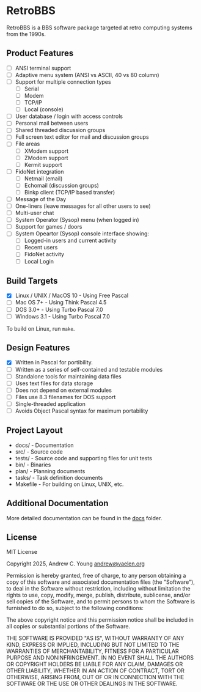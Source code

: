 # RetroBBS

RetroBBS is a BBS software package targeted at retro computing systems from the 1990s.

## Product Features

- [ ] ANSI terminal support
- [ ] Adaptive menu system (ANSI vs ASCII, 40 vs 80 column)
- [ ] Support for multiple connection types
  - [ ] Serial
  - [ ] Modem
  - [ ] TCP/IP
  - [ ] Local (console)
- [ ] User database / login with access controls
- [ ] Personal mail between users
- [ ] Shared threaded discussion groups
- [ ] Full screen text editor for mail and discussion groups
- [ ] File areas
  - [ ] XModem support
  - [ ] ZModem support
  - [ ] Kermit support
- [ ] FidoNet integration
  - [ ] Netmail (email)
  - [ ] Echomail (discussion groups)
  - [ ] Binkp client (TCP/IP based transfer)
- [ ] Message of the Day
- [ ] One-liners (leave messages for all other users to see)
- [ ] Multi-user chat
- [ ] System Operator (Sysop) menu (when logged in)
- [ ] Support for games / doors
- [ ] System Opeartor (Sysop) console interface showing:
  - [ ] Logged-in users and current activity
  - [ ] Recent users
  - [ ] FidoNet activity
  - [ ] Local Login

## Build Targets

- [x] Linux / UNIX / MacOS 10 - Using Free Pascal
- [ ] Mac OS 7+ - Using Think Pascal 4.5
- [ ] DOS 3.0+ - Using Turbo Pascal 7.0
- [ ] Windows 3.1 - Using Turbo Pascal 7.0

To build on Linux, run `make`.

## Design Features

- [x] Written in Pascal for portibility.
- [ ] Written as a series of self-contained and testable modules
- [ ] Standalone tools for maintaining data files
- [ ] Uses text files for data storage
- [ ] Does not depend on external modules
- [ ] Files use 8.3 filenames for DOS support
- [ ] Single-threaded application
- [ ] Avoids Object Pascal syntax for maximum portability

## Project Layout

- docs/    - Documentation
- src/     - Source code
- tests/   - Source code and supporting files for unit tests
- bin/     - Binaries
- plan/    - Planning documents
- tasks/   - Task definition documents
- Makefile - For building on Linux, UNIX, etc.

## Additional Documentation

More detailed documentation can be found in the [docs](docs/index.md) folder.

## License

MIT License

Copyright 2025, Andrew C. Young <andrew@vaelen.org>

Permission is hereby granted, free of charge, to any person obtaining a copy
of this software and associated documentation files (the "Software"), to deal
in the Software without restriction, including without limitation the rights
to use, copy, modify, merge, publish, distribute, sublicense, and/or sell
copies of the Software, and to permit persons to whom the Software is
furnished to do so, subject to the following conditions:

The above copyright notice and this permission notice shall be included in all
copies or substantial portions of the Software.

THE SOFTWARE IS PROVIDED "AS IS", WITHOUT WARRANTY OF ANY KIND, EXPRESS OR
IMPLIED, INCLUDING BUT NOT LIMITED TO THE WARRANTIES OF MERCHANTABILITY,
FITNESS FOR A PARTICULAR PURPOSE AND NONINFRINGEMENT. IN NO EVENT SHALL THE
AUTHORS OR COPYRIGHT HOLDERS BE LIABLE FOR ANY CLAIM, DAMAGES OR OTHER
LIABILITY, WHETHER IN AN ACTION OF CONTRACT, TORT OR OTHERWISE, ARISING FROM,
OUT OF OR IN CONNECTION WITH THE SOFTWARE OR THE USE OR OTHER DEALINGS IN THE
SOFTWARE.